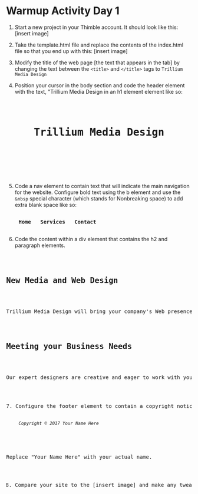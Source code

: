 # Warmup Activity Day 1 

1. Start a new project in your Thimble account. It should look like this: 
[insert image] 

2. Take the template.html file and replace the contents of the index.html file so that you end up with this:
[insert image]

3. Modify the title of the web page [the text that appears in the tab] by changing the text between the `<title>` and `</title>` tags to `Trillium Media Design`

4. Position your cursor in the body section and code the header element with the text, "Trillium Media Design in an h1 element element like so: 
<pre>
<header>
	<h1>Trillium Media Design</h1>
</header>
</pre>

5. Code a nav element to contain text that will indicate the main navigation for the website. Configure bold text using the b element and use the `&nbsp` special character (which stands for Nonbreaking space) to add extra blank space like so: 
<pre>
<nav>
	<b>Home &nbsp; Services &nbsp; Contact</b>
</nav>
</pre>

6. Code the content within a div element that contains the h2 and paragraph elements. 
<pre>
<div>
	<h2>New Media and Web Design</h2>
	<p>Trillium Media Design will bring your company's Web presence to the next level. We offer a comprehensive range of services.</p>
	<h2>Meeting your Business Needs</h2>
	<p>Our expert designers are creative and eager to work with you. </p>
</div>

7. Configure the footer element to contain a copyright notice displayed in small font size and italic font. Be careful to properly nest the elements as shown here: 
<pre>
<footer>
	<small><i>Copyright &copy; 2017 Your Name Here</i></small>
</footer>
</pre>

Replace "Your Name Here" with your actual name. 

8. Compare your site to the [insert image] and make any tweaks. 
